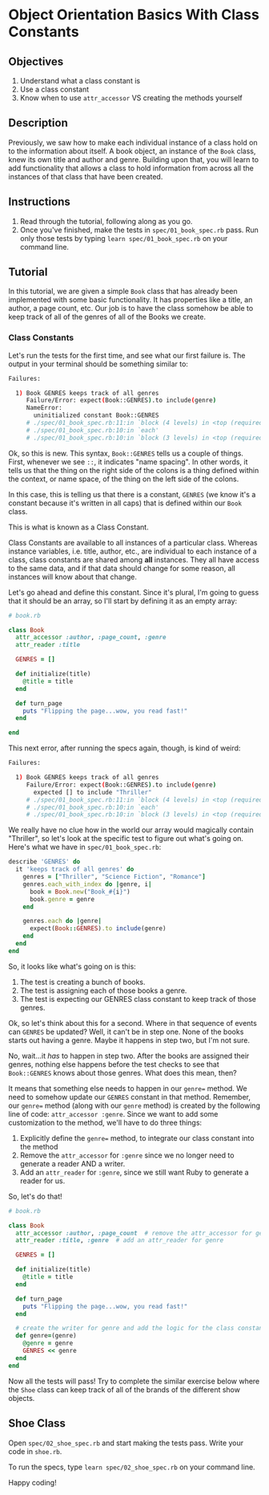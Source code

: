 # Object Orientation Basics With Class Constants

## Objectives
1. Understand what a class constant is
2. Use a class constant
3. Know when to use `attr_accessor` VS creating the methods yourself

## Description

Previously, we saw how to make each individual instance of a class hold on to the information about itself.  A book object, an instance of the `Book` class, knew its own title and author and genre.  Building upon that, you will learn to add functionality that allows a class to hold information from across all the instances of that class that have been created.

## Instructions

1. Read through the tutorial, following along as you go.
2. Once you've finished, make the tests in `spec/01_book_spec.rb` pass. Run only those tests by typing `learn spec/01_book_spec.rb` on your command line.

## Tutorial

In this tutorial, we are given a simple `Book` class that has already been implemented with some basic functionality. It has properties like a title, an author, a page count, etc. Our job is to have the class somehow be able to keep track of all of the genres of all of the Books we create.

### Class Constants

Let's run the tests for the first time, and see what our first failure is. The output in your terminal should be something similar to:

```bash
Failures:

  1) Book GENRES keeps track of all genres
     Failure/Error: expect(Book::GENRES).to include(genre)
     NameError:
       uninitialized constant Book::GENRES
     # ./spec/01_book_spec.rb:11:in `block (4 levels) in <top (required)>'
     # ./spec/01_book_spec.rb:10:in `each'
     # ./spec/01_book_spec.rb:10:in `block (3 levels) in <top (required)>'
```

Ok, so this is new. This syntax, `Book::GENRES` tells us a couple of things. First, whenever we see `::`, it indicates "name spacing". In other words, it tells us that the thing on the right side of the colons is a thing defined within the context, or name space, of the thing on the left side of the colons.

In this case, this is telling us that there is a constant, `GENRES` (we know it's a constant because it's written in all caps) that is defined within our `Book` class.

This is what is known as a Class Constant.

Class Constants are available to all instances of a particular class. Whereas instance variables, i.e. title, author, etc., are individual to each instance of a class, class constants are shared among **all** instances. They all have access to the same data, and if that data should change for some reason, all instances will know about that change.

Let's go ahead and define this constant. Since it's plural, I'm going to guess that it should be an array, so I'll start by defining it as an empty array:

```ruby
# book.rb

class Book
  attr_accessor :author, :page_count, :genre
  attr_reader :title

  GENRES = []

  def initialize(title)
    @title = title
  end

  def turn_page
    puts "Flipping the page...wow, you read fast!"
  end

end
```

This next error, after running the specs again, though, is kind of weird:

```bash
Failures:

  1) Book GENRES keeps track of all genres
     Failure/Error: expect(Book::GENRES).to include(genre)
       expected [] to include "Thriller"
     # ./spec/01_book_spec.rb:11:in `block (4 levels) in <top (required)>'
     # ./spec/01_book_spec.rb:10:in `each'
     # ./spec/01_book_spec.rb:10:in `block (3 levels) in <top (required)>'
```

We really have no clue how in the world our array would magically contain "Thriller", so let's look at the specific test to figure out what's going on. Here's what we have in `spec/01_book_spec.rb`:

```ruby
describe 'GENRES' do
  it 'keeps track of all genres' do
    genres = ["Thriller", "Science Fiction", "Romance"]
    genres.each_with_index do |genre, i|
      book = Book.new("Book_#{i}")
      book.genre = genre
    end

    genres.each do |genre|
      expect(Book::GENRES).to include(genre)
    end
  end
end
```

So, it looks like what's going on is this:

1. The test is creating a bunch of books.
2. The test is assigning each of those books a genre.
3. The test is expecting our GENRES class constant to keep track of those genres.

Ok, so let's think about this for a second. Where in that sequence of events can `GENRES` be updated? Well, it can't be in step one. None of the books starts out having a genre. Maybe it happens in step two, but I'm not sure.

No, wait...it *has* to happen in step two. After the books are assigned their genres, nothing else happens before the test checks to see that `Book::GENRES` knows about those genres. What does this mean, then?

It means that something else needs to happen in our `genre=` method. We need to somehow update our `GENRES` constant in that method. Remember, our `genre=` method (along with our `genre` method) is created by the following line of code: `attr_accessor :genre`. Since we want to add some customization to the method, we'll have to do three things:

1. Explicitly define the `genre=` method, to integrate our class constant into the method
2. Remove the `attr_accessor` for `:genre` since we no longer need to generate a reader AND a writer.
3. Add an `attr_reader` for `:genre`, since we still want Ruby to generate a reader for us.


So, let's do that!

```ruby
# book.rb

class Book
  attr_accessor :author, :page_count  # remove the attr_accessor for genre
  attr_reader :title, :genre  # add an attr_reader for genre

  GENRES = []

  def initialize(title)
    @title = title
  end

  def turn_page
    puts "Flipping the page...wow, you read fast!"
  end

  # create the writer for genre and add the logic for the class constant
  def genre=(genre)
    @genre = genre
    GENRES << genre 
  end
end
```

Now all the tests will pass!
Try to complete the similar exercise below where the `Shoe` class can keep track of all of the brands of the different show objects.

## Shoe Class

Open `spec/02_shoe_spec.rb` and start making the tests pass. Write your code in `shoe.rb`.

To run the specs, type `learn spec/02_shoe_spec.rb` on your command line.

Happy coding!




